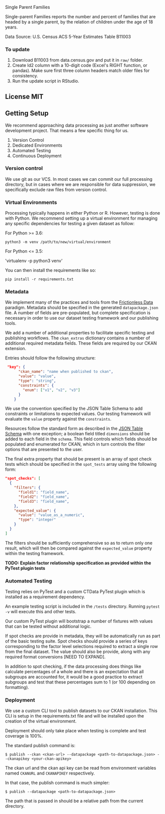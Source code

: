 Single Parent Families

Single-parent Families reports the number and percent of families that are headed by a single parent, by the relation of children under the age of 18 years.

Data Source: U.S. Census ACS 5-Year Estimates Table B11003


### To update

1. Download B11003 from data.census.gov and put it in `raw/` folder.
1. Create Id2 column with a 10-digit code (Excel's RIGHT function, or pandas). Make sure first three column headers match older files for consistency.
1. Run the update script in RStudio.

## License MIT

## Getting Setup

We recommend approaching data processing as just another software development project. That means a few specific thing 
for us.

1. Version Control
2. Dedicated Environments
3. Automated Testing
4. Continuous Deployment


### Version control

We use git as our VCS. In most cases we can commit our full processing directory, but in cases where we are responsible 
for data suppression, we specifically exclude raw files from version control.

### Virtual Environments

Processing typically happens in either Python or R. However, testing is done with Python. We recommend setting up a 
virtual environment for managing any specific dependencies for testing a given dataset as follow:

For Python >= 3.6:

`python3 -m venv /path/to/new/virtual/environment`

For Python <= 3.5:

'virtualenv -p python3 venv'

You can then install the requirements like so:

`pip install -r requirements.txt`


### Metadata

We implement many of the practices and tools from the [Frictionless Data](http://frictionlessdata.io/) paradigm. 
Metadata should be specified in the generated `datapackage.json` file. A number of fields are pre-populated, but 
complete specification is necessary in order to use our dataset testing framework and our publishing tools.
 
We add a number of additional properties to facilitate specific testing and publishing workflows. The `ckan_extras` 
dictionary contains a number of additional required metadata fields. These fields are required by
our CKAN extension.

Entries should follow the following structure:

```json
 "key": {
      "ckan_name": "name when published to ckan",
      "value": "value",
      "type": "string",
      "constraints": {
        "enum": ["v1", "v2", "v3"]
      }
    }
```

We use the convention specified by the JSON Table Schema to add constraints or limitations to expected values. Our 
testing framework will evaluate the `value` property against the `constraints`.

Resources follow the standard form as described in the [JSON Table Schema]() with one exception; a boolean field 
titled `dimensions` should be added to each field in the `schema`. This field controls which fields should be 
populated and enumerated for CKAN, which in turn controls the filter options that are presented to the user.

The final extra property that should be present is an array of spot check tests which should be specified in the 
`spot_tests` array using the following form:

```json
"spot_checks": [
  {
    "filters": {
      "field1": "field_name",
      "field2": "field_name",
      "field3": "field_name",
    },
    "expected_value": {
      "value": "value_as_a_numeric",
      "type": "integer"
    }
  }
]
```

The filters should be sufficiently comprehensive so as to return only one result, which will then be compared against
 the `expected_value` property within the testing framework.
 
 
 **TODO: Explain factor relationship specification as provided within the PyTest plugin tests**
  
### Automated Testing

Testing relies on PyTest and a custom CTData PyTest plugin which is installed as a requirement dependency.

An example testing script is included in the `/tests` directory. Running `pytest -v` will execute this and 
other tests.

Our custom PyTest plugin will bootstrap a number of fixtures with values that can be tested without additional logic. 

If spot checks are provide in metadata, they will be automatically run as part of the basic testing suite. Spot checks 
should provide a series of keys corresponding to the factor level selections required to extract a single row from the 
final dataset. The value should also be provide, along with any required format conversions [NEED TO EXPAND].

In addition to spot checking, if the data processing does things like calculate percentages of a whole and there is an 
expectation that all subgroups are accounted for, it would be a good practice to extract subgroups and test that these 
percentages sum to 1 (or 100 depending on formatting).

### Deployment

We use a custom CLI tool to publish datasets to our CKAN installation. This CLI is setup in the requirements.txt file and will be installed
upon the creation of the virtual environment.

Deployment should only take place when testing is complete and test coverage is 100%.

The standard publish command is:

`$ publish --ckan <ckan-url> --datapackage <path-to-datapackage.json> --ckanapikey <your-ckan-apikey>`

The ckan url and the ckan api key can be read from environment variables named `CKANURL` and `CKANAPIKEY` respectively.

In that case, the publish command is much simpler:

`$ publish --datapackage <path-to-datapackage.json>`

The path that is passed in should be a relative path from the current directory.
